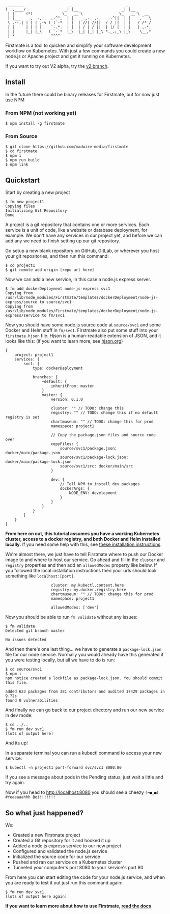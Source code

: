 ```
 _,_____                    _                        _
(  ,____/                 _| |__                   _| |__
 | |     (*)             \_   __`\                \_   __`\  __
 | |___   ., .-,..  ,-^^,  | |   _ ,-. ,-.   .-^||  | |    ,`  \
 \ ,--.| | | | ,-v ( (`-*  | |  | //| //||  / / ||  | |   / /* /
 | |     | | | |    `-.*.  | |  | / | / ||  | |/ |  | |   | ,-*,
 | |     |_| |_\   ( `-`*  |_\  |_| |_| |_\ *._.;_\ |_\    \__,*
 |.*                ^^^^
```

Firstmate is a tool to quicken and simplify your software development workflow on Kubernetes. With just a few commands you could create a new node.js or Apache project and get it running on Kubernetes.

If you want to try out V2 alpha, try the [v2 branch](https://github.com/madwire-media/firstmate/tree/v2).


## Install
In the future there could be binary releases for Firstmate, but for now just use NPM

### From NPM (not working yet)
```
$ npm install -g firstmate
```

### From Source
```
$ git clone https://github.com/madwire-media/firstmate
$ cd firstmate
$ npm i
$ npm run build
$ npm link
```


## Quickstart
Start by creating a new project

```
$ fm new project1
Copying files
Initializing Git Repository
Done
```

A project is a git repository that contains one or more services. Each service is a unit of code, like a website or database deployment, for example. We don't have any services in our project yet, and before we can add any we need to finish setting up our git repository.

Go setup a new blank repository on GitHub, GitLab, or wherever you host your git repositories, and then run this command:

```
$ cd project1
$ git remote add origin [repo url here]
```

Now we can add a new service, in this case a node.js express server.

```
$ fm add dockerDeployment node-js-express svc1
Copying from /usr/lib/node_modules/Firstmate/templates/dockerDeployment/node-js-express/source to source/svc1
Copying from /usr/lib/node_modules/Firstmate/templates/dockerDeployment/node-js-express/service to fm/svc1
```

Now you should have some node.js source code at `source/svc1` and some Docker and Helm stuff in `fm/svc1`. Firstmate also put some stuff into your `firstmate.hjson` file. Hjson is a human-readable extension of JSON, and it looks like this: (if you want to learn more, see [hjson.org](http://hjson.org/))

```hjson
{
    project: project1
    services: {
        svc1: {
            type: dockerDeployment

            branches: {
                ~default: {
                    inheritFrom: master
                }
                master: {
                    version: 0.1.0

                    cluster: "" // TODO: change this
                    registry: "" // TODO: change this if no default registry is set
                    chartmuseum: "" // TODO: change this for prod
                    namespace: project1

                    // Copy the package.json files and source code over
                    copyFiles: {
                        source/svc1/package.json: docker/main/package.json
                        source/svc1/package-lock.json: docker/main/package-lock.json
                        source/svc1/src: docker/main/src
                    }

                    dev: {
                        // Tell NPM to install dev packages
                        dockerArgs: {
                            NODE_ENV: development
                        }
                    }
                }
            }
        }
    }
}
```

**From here on out, this tutorial assumes you have a working Kubernetes cluster, access to a docker registry, and both Docker and Helm installed locally.** If you need some help with this, see [these installation instructions](./docs/Depencencies.md).

We're almost there, we just have to tell Firstmate where to push our Docker image to and where to host our service. Go ahead and fill in the `cluster` and `registry` properties and then add an `allowedModes` property like below. If you followed the local installation instructions then your urls should look something like `localhost:[port]`.

```
                    cluster: my.kubectl.context.here
                    registry: my.docker.registry.here
                    chartmuseum: "" // TODO: change this for prod
                    namespace: project1

                    allowedModes: ['dev']
```

Now you should be able to run `fm validate` without any issues:

```
$ fm validate
Detected git branch master

No issues detected
```

And then there's one last thing... we have to generate a `package-lock.json` file for our node service. Normally you would already have this generated if you were testing locally, but all we have to do is run:

```
$ cd source/svc1
$ npm i
npm notice created a lockfile as package-lock.json. You should commit this file.

added 623 packages from 381 contributors and audited 17429 packages in 9.72s
found 0 vulnerabilities
```

And finally we can go back to our project directory and run our new service in dev mode:

```
$ cd ../..
$ fm run dev svc1
[lots of output here]
```

And its up!

In a separate terminal you can run a kubectl command to access your new service:

```
$ kubectl -n project1 port-forward svc/svc1 8080:80
```

If you see a message about pods in the Pending status, just wait a little and try again.

Now if you head to [http://localhost:8080](http://localhost:8080) you should see a cheezy `(⌐■_■) #Yeeeaaahhh Boi!!!!!!!`

## So what just happened?
We:
* Created a new Firstmate project
* Created a Git repository for it and hooked it up
* Added a node.js express service to our new project
* Configured and validated the node.js service
* Initialized the source code for our service
* Pushed and ran our service on a Kubernetes cluster
* Tunneled your computer's port 8080 to your service's port 80

From here you can start editing the code for your node.js service, and when you are ready to test it out just run this command again:

```
$ fm run dev svc1
[lots of output here again]
```

**If you want to learn more about how to use Firstmate, [read the docs](./docs/)**
